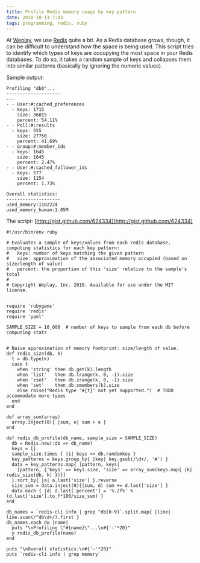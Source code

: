 ```yaml
---
title: Profile Redis memory usage by key pattern
date: 2010-10-13 7:43
tags: programming, redis, ruby
---
```


At [Weplay](http://www.weplay.com), we use [Redis](http://code.google.com/p/redis/) quite a bit. As a Redis database grows, though, it can be difficult to understand how the space is being used. This script tries to identify which types of keys are occupying the most space in your Redis databases. To do so, it takes a random sample of keys and collapses them into similar patterns (basically by ignoring the numeric values).

Sample output:


    Profiling "db0"...
    --------------------
    ---
    - - User:#:cached_preferences
      - keys: 1715
        size: 36015
        percent: 54.11%
    - - Poll:#:results
      - keys: 555
        size: 27750
        percent: 41.69%
    - - Group:#:member_ids
      - keys: 1645
        size: 1645
        percent: 2.47%
    - - User:#:cached_follower_ids
      - keys: 577
        size: 1154
        percent: 1.73%
    
    Overall statistics:
    --------------------
    used_memory:1102224
    used_memory_human:1.05M

The script: [http://gist.github.com/624334](http://gist.github.com/624334)

    #!/usr/bin/env ruby

    # Evaluates a sample of keys/values from each redis database, computing statistics for each key pattern:
    #   keys: number of keys matching the given pattern
    #   size: approximation of the associated memory occupied (based on size/length of value)
    #   percent: the proportion of this 'size' relative to the sample's total
    #
    # Copyright Weplay, Inc. 2010. Available for use under the MIT license.


    require 'rubygems'
    require 'redis'
    require 'yaml'

    SAMPLE_SIZE = 10_000  # number of keys to sample from each db before computing stats


    # Naive approximation of memory footprint: size/length of value.
    def redis_size(db, k)
      t = db.type(k)
      case t
        when 'string' then db.get(k).length
        when 'list'   then db.lrange(k, 0, -1).size
        when 'zset'   then db.zrange(k, 0, -1).size
        when 'set'    then db.smembers(k).size
        else raise("Redis type '#{t}' not yet supported.")  # TODO accommodate more types
      end
    end

    def array_sum(array)
      array.inject(0){ |sum, e| sum + e }
    end

    def redis_db_profile(db_name, sample_size = SAMPLE_SIZE)
      db = Redis.new(:db => db_name)
      keys = []
      sample_size.times { |i| keys << db.randomkey }
      key_patterns = keys.group_by{ |key| key.gsub(/\d+/, '#') }
      data = key_patterns.map{ |pattern, keys|
        [pattern, {'keys' => keys.size, 'size' => array_sum(keys.map{ |k| redis_size(db, k) })}]
      }.sort_by{ |a| a.last['size'] }.reverse
      size_sum = data.inject(0){|sum, d| sum += d.last['size'] }
      data.each { |d| d.last['percent'] = '%.2f%' % (d.last['size'].to_f*100/size_sum) }
    end

    db_names = `redis-cli info | grep ^db[0-9]`.split.map{ |line| line.scan(/^db\d+/).first }
    db_names.each do |name|
      puts "\nProfiling \"#{name}\"...\n#{'-'*20}"
      y redis_db_profile(name)
    end

    puts "\nOverall statistics:\n#{'-'*20}"
    puts `redis-cli info | grep memory`
